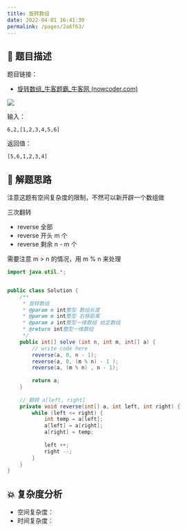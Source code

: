 ```yaml
---
title: 旋转数组
date: 2022-04-01 16:41:30
permalink: /pages/2a6f63/
---
```

## 📃 题目描述

题目链接：

- [旋转数组_牛客题霸_牛客网 (nowcoder.com)](https://www.nowcoder.com/practice/e19927a8fd5d477794dac67096862042?tpId=295&tqId=1024689&ru=/exam/oj&qru=/ta/format-top101/question-ranking&sourceUrl=%2Fexam%2Foj)

![](https://cs-wiki.oss-cn-shanghai.aliyuncs.com/img/20220401164258.png)

输入：

```
6,2,[1,2,3,4,5,6]
```

返回值：

```
[5,6,1,2,3,4]
```

## 🔔 解题思路

注意这题有空间复杂度的限制，不然可以新开辟一个数组做

三次翻转

- reverse 全部
- reverse 开头 m 个
- reverse 剩余 n - m 个

需要注意 m > n 的情况，用 m % n 来处理


```java
import java.util.*;


public class Solution {
    /**
     * 旋转数组
     * @param n int整型 数组长度
     * @param m int整型 右移距离
     * @param a int整型一维数组 给定数组
     * @return int整型一维数组
     */
    public int[] solve (int n, int m, int[] a) {
        // write code here
        reverse(a, 0, n - 1);
        reverse(a, 0, (m % n) - 1 );
        reverse(a, (m % n) , n - 1);
        
        return a;
    }
    
    // 翻转 a[left, right]
    private void reverse(int[] a, int left, int right) {
        while (left <= right) {
            int temp = a[left];
            a[left] = a[right];
            a[right] = temp;
            
            left ++;
            right --;
        }
    }
}
```

## 💥 复杂度分析

- 空间复杂度：
- 时间复杂度：

